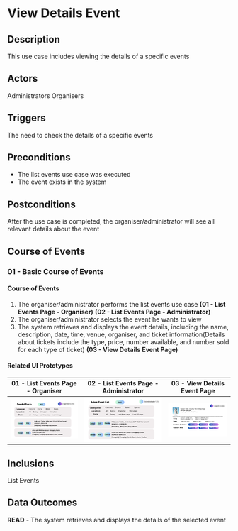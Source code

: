 # View Details Event

## Description

This use case includes viewing the details of a specific events

## Actors

Administrators
Organisers

## Triggers

The need to check the details of a specific events

## Preconditions

- The list events use case was executed
- The event exists in the system

## Postconditions

After the use case is completed, the organiser/administrator will see all relevant details about the event

## Course of Events

### 01 - Basic Course of Events

#### Course of Events
1. The organiser/administrator performs the list events use case **(01 - List Events Page - Organiser)** **(02 - List Events Page - Administrator)**
2. The organiser/administrator selects the event he wants to view
3. The system retrieves and displays the event details, including the name, description, date, time, venue, organiser, and ticket information(Details about tickets include the type, price, number available, and number sold for each type of ticket) **(03 - View Details Event Page)**

#### Related UI Prototypes
| 01 - List Events Page - Organiser                             | 02 - List Events Page - Administrator| 03 - View Details Event Page                         |
|---|---|------------------------------------------------------|
| ![List Events Page - Organiser](../ui/ListEvents(Organiser).png) | ![02 - List Events Page - Administrator](../ui/ListEvents(Administrator).png)| ![ View Details Event Page](../ui/ViewDetailsEvent.png) |

## Inclusions
List Events

## Data Outcomes
**READ** - The system retrieves and displays the details of the selected event
